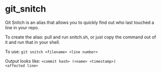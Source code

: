 # git_snitch
Git Snitch is an alias that allows you to quickly find out who last touched a line in your repo.

To create the alias: pull and run snitch.sh, or just copy the command out of it and run that in your shell.

To use: `git snitch <filename> <line number>`

Output looks like: `<commit hash> (<name> <timestamp>)                   <affected line>`
